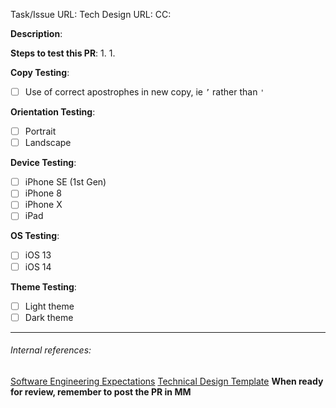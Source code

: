 <!--
Note: This checklist is a reminder of our shared engineering expectations. Feel free to change it, although assigning a GitHub reviewer and the items in bold are required.
-->

Task/Issue URL:
Tech Design URL:
CC:

**Description**:


**Steps to test this PR**:
1.
1.

<!--
Before submitting a PR, please ensure you have tested the combinations you expect the reviewer to test, then delete configurations you *know* do not need explicit testing.

Using a simulator where a physical device is unavailable is acceptable. 
-->

**Copy Testing**:

* [ ] Use of correct apostrophes in new copy, ie `’` rather than `'`

**Orientation Testing**:

* [ ] Portrait
* [ ] Landscape

**Device Testing**:

* [ ] iPhone SE (1st Gen)
* [ ] iPhone 8
* [ ] iPhone X
* [ ] iPad

**OS Testing**:

* [ ] iOS 13
* [ ] iOS 14

**Theme Testing**:

* [ ] Light theme
* [ ] Dark theme

---
###### Internal references:
[Software Engineering Expectations](https://app.asana.com/0/59792373528535/199064865822552)
[Technical Design Template](https://app.asana.com/0/59792373528535/184709971311943)
**When ready for review, remember to post the PR in MM**

